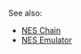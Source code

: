 See also:
- [NES Chain](https://github.com/therealbytes/neschain)
- [NES Emulator](https://github.com/therealbytes/nes)
